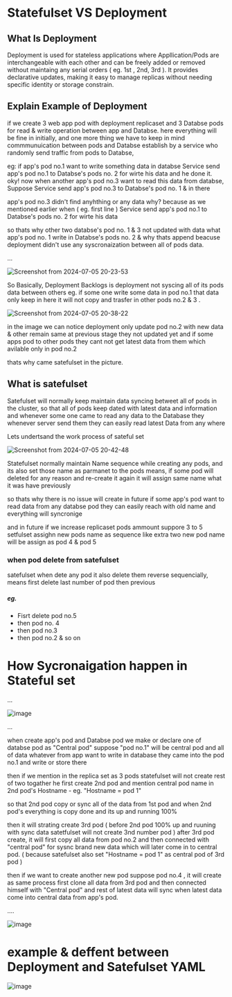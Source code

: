 # Statefulset VS Deployment 

## What Is Deployment
Deployment is used for stateless applications where Appllication/Pods are interchangeable with each other and can be freely 
added or removed without maintaing any serial orders ( eg. 1st , 2nd, 3rd ). It provides declarative updates, making it easy 
to manage replicas without needing specific identity or storage constrain.

## Explain Example of Deployment
if we create 3 web app pod with deployment replicaset and 3 Databse pods for read & write operation between app and Databse.
here everything will be fine in initially, and one more thing we have to keep in mind commmunuication between pods and Databse
establish by a service who randomly send traffic from pods to Databse, 

eg: if app's pod no.1 want to write something data in databse Service send app's pod no.1 to Databse's pods no. 2 for wirte his data and he done it.
oky! now when another app's pod no.3 want to read this data from databse, Suppose Service send app's pod no.3 to Databse's pod no. 1 & in there 

app's pod no.3 didn't find anyhthing or any data why? because as we mentioned earlier when ( eg. first line ) Service send app's pod no.1 to Databse's pods no. 2 for wirte his data

so thats why other two databse's pod no. 1 & 3 not updated with data what app's pod no. 1 write in Databse's pods no. 2 
& why thats append beacuse deployment didn't use any syscronaization between all of pods data. 

...

![Screenshot from 2024-07-05 20-23-53](https://github.com/saifuranik/Tutorials-Blog/assets/102476507/801eb6c5-ba35-42b9-9404-a93f0f4d5f9c)




So Basically, Deployment Backlogs is deployment not syscing all of its pods data between others eg. if some one write some data in pod no.1 
that data only keep in here it will not copy and trasfer in other pods no.2 & 3 .



![Screenshot from 2024-07-05 20-38-22](https://github.com/saifuranik/Tutorials-Blog/assets/102476507/eaad4f69-2cf3-4aa7-b556-293ee288ec77)


in the image we can notice deployment only update pod no.2 with new data & other remain same at previous stage they not updated yet
and if some apps pod to other pods they cant not get latest data from them which avilable only in pod no.2 

thats why came satefulset in the picture.

## What is satefulset
Satefulset will normally keep maintain data syncing betweet all of pods in the cluster, so that all of pods keep dated with latest data and information
and whenever some one came to read any data to the Database they whenever server send them they can easily read latest Data from any where

Lets undertsand the work process of sateful set

![Screenshot from 2024-07-05 20-42-48](https://github.com/saifuranik/Tutorials-Blog/assets/102476507/98d707ec-cc4a-4258-b181-22ac693a7aaa)



Statefulset normally maintain Name sequence while creating any pods, and its also set those name as parmanet to the pods
means, if some pod will deleted for any reason and re-create it again it will assign same name what it was have previously

so thats why there is no issue will create in future if some app's pod want to read data from any databse pod they can easily reach
with old name and everything will syncronige

and in future if we increase replicaset pods ammount suppore 3 to 5 setfulset assighn new pods name as sequence like extra two new pod
name will be assign as pod 4 & pod 5

### when pod delete from satefulset 
satefulset when dete any pod it also delete them reverse sequencially, means first delete last number of pod then previous 
##### eg.
- Fisrt delete pod no.5 
- then pod no. 4
- then pod no.3
- then pod no.2 & so on

# How Sycronaigation happen in Stateful set

...

![image](https://github.com/saifuranik/Tutorials-Blog/assets/102476507/89528701-6194-41f2-80b1-21e8381be1ed)

...

when create app's pod and Databse pod we make or declare one of databse pod as "Central pod"
suppose "pod no.1" will be central pod and all of data whatever from app want to write in
database they came into the pod no.1 and write or store there

then if we mention in the replica set as 3 pods statefulset will not create rest of two togather
he first create 2nd pod and mention central pod name in 2nd pod's Hostname - eg. "Hostname = pod 1"

so that 2nd pod copy or sync all of the data from 1st pod and when 2nd pod's everything is copy done 
and its up and running 100%

then 
it will strating create 3rd pod ( before 2nd pod 100% up and ruuning with sync data satetfulset will not create 3nd number pod )
after 3rd pod create, it will first copy all data from pod no.2 and then connected with "central pod" for sysnc brand new data 
which will later come in to central pod. ( because satefulset also set "Hostname = pod 1" as central pod of 3rd pod )

then 
if we want to create another new pod suppose pod no.4 , it will create as same process
first clone all data from 3rd pod and then connected himself with "Central pod" and rest of
latest data will sync when latest data come into central data from app's pod.

....

![image](https://github.com/saifuranik/Tutorials-Blog/assets/102476507/c3c8915e-a1e6-4536-8e21-c4e3c1fcd653)



# example & deffent between Deployment and Satefulset YAML

![image](https://github.com/saifuranik/Tutorials-Blog/assets/102476507/4459ced7-8a11-44de-850f-0b45cf04805d)
























